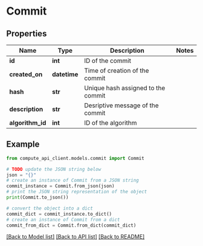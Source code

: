 # Commit


## Properties

Name | Type | Description | Notes
------------ | ------------- | ------------- | -------------
**id** | **int** | ID of the commit | 
**created_on** | **datetime** | Time of creation of the commit | 
**hash** | **str** | Unique hash assigned to the commit | 
**description** | **str** | Desriptive message of the commit | 
**algorithm_id** | **int** | ID of the algorithm | 

## Example

```python
from compute_api_client.models.commit import Commit

# TODO update the JSON string below
json = "{}"
# create an instance of Commit from a JSON string
commit_instance = Commit.from_json(json)
# print the JSON string representation of the object
print(Commit.to_json())

# convert the object into a dict
commit_dict = commit_instance.to_dict()
# create an instance of Commit from a dict
commit_from_dict = Commit.from_dict(commit_dict)
```
[[Back to Model list]](../README.md#documentation-for-models) [[Back to API list]](../README.md#documentation-for-api-endpoints) [[Back to README]](../README.md)


